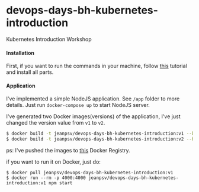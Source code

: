 # devops-days-bh-kubernetes-introduction
Kubernetes Introduction Workshop

#### Installation

First, if you want to run the commands in your machine, follow [this](https://kubernetes.io/docs/tasks/tools/install-minikube/) tutorial and install all parts.

#### Application

I've implemented a simple NodeJS application. See `/app` folder to more details.
Just run `docker-compose up` to start NodeJS server.

I've generated two Docker images(versions) of the application, I've just changed the version value from `v1` to `v2`.
```bash
$ docker build -t jeanpsv/devops-days-bh-kubernetes-introduction:v1 --build-arg APP_VERSION=v1 --build-arg INSTANCE_NAME=only-child --build-arg SECRET_KEY=my-awesome-secret-key --build-arg PORT=4000 .
$ docker build -t jeanpsv/devops-days-bh-kubernetes-introduction:v2 --build-arg APP_VERSION=v2 --build-arg INSTANCE_NAME=only-child --build-arg SECRET_KEY=my-awesome-secret-key --build-arg PORT=4000 .
```

ps: I've pushed the images to [this](https://hub.docker.com/r/jeanpsv/devops-days-bh-kubernetes-introduction/) Docker Registry.

if you want to run it on Docker, just do:
```
$ docker pull jeanpsv/devops-days-bh-kubernetes-introduction:v1
$ docker run --rm -p 4000:4000 jeanpsv/devops-days-bh-kubernetes-introduction:v1 npm start
```

